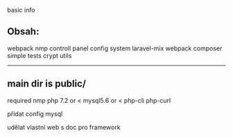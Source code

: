 basic info

Obsah: 
-----------------------
webpack
nmp
controll panel
config system
laravel-mix webpack
composer
simple tests
crypt utils

------------------------
main dir is public/
------------------------




required
nmp
php 7.2 or <
mysql5.6 or <
php-cli
php-curl





přidat
config mysql

udělat vlastní web s doc pro framework
